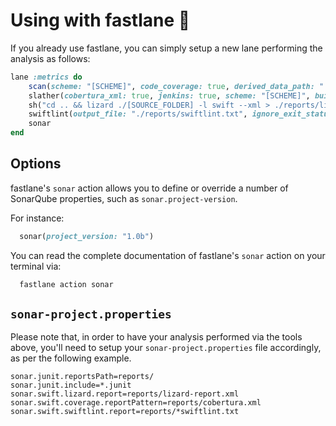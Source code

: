# Using with fastlane 🚀

If you already use fastlane, you can simply setup a new lane performing the analysis as follows:

```ruby
lane :metrics do
    scan(scheme: "[SCHEME]", code_coverage: true, derived_data_path: "./DerivedData", output_directory: "./reports")
    slather(cobertura_xml: true, jenkins: true, scheme: "[SCHEME]", build_directory: "./DerivedData", output_directory: "./reports", proj: "./[PROJECT].xcodeproj")
    sh("cd .. && lizard ./[SOURCE_FOLDER] -l swift --xml > ./reports/lizard-report.xml")
    swiftlint(output_file: "./reports/swiftlint.txt", ignore_exit_status: true)
    sonar
end

```

## Options

fastlane's `sonar` action allows you to define or override a number of SonarQube properties, such as `sonar.project-version`.

For instance:

```ruby
  sonar(project_version: "1.0b")
```

You can read the complete documentation of fastlane's `sonar` action on your terminal via:

```bash
  fastlane action sonar
```

## `sonar-project.properties`

Please note that, in order to have your analysis performed via the tools above, you'll need to setup your `sonar-project.properties` file accordingly, as per the following example.

```
sonar.junit.reportsPath=reports/
sonar.junit.include=*.junit
sonar.swift.lizard.report=reports/lizard-report.xml
sonar.swift.coverage.reportPattern=reports/cobertura.xml
sonar.swift.swiftlint.report=reports/*swiftlint.txt
```
